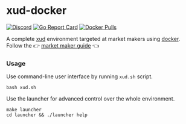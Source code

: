 # xud-docker

[![Discord](https://img.shields.io/discord/547402601885466658.svg)](https://discord.gg/YgDhMSn)
[![Go Report Card](https://goreportcard.com/badge/github.com/ExchangeUnion/xud-docker)](https://goreportcard.com/report/github.com/ExchangeUnion/xud-docker)
[![Docker Pulls](https://img.shields.io/docker/pulls/exchangeunion/xud)](https://hub.docker.com/r/exchangeunion/xud)

A complete [xud](https://github.com/ExchangeUnion/xud) environment targeted at market makers using [docker](https://www.docker.com/). Follow the 👉 [market maker guide](https://docs.exchangeunion.com/start-earning/market-maker-guide) 👈

### Usage

Use command-line user interface by running `xud.sh` script.

```
bash xud.sh
```

Use the launcher for advanced control over the whole environment.

```
make launcher
cd launcher && ./launcher help
```
